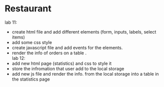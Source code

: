 # Restaurant
lab 11:
- create html file and add different elements (form, inputs, labels, select items)
- add some css style 
- create javascript file and add events for the elements.
- render the info of orders on a table . <br>
lab 12:
- add new html page (statistics) and css to style it 
- store the infromation that user add to the local storage 
- add new js file and render the info. from the local storage into a table in the statistics page
